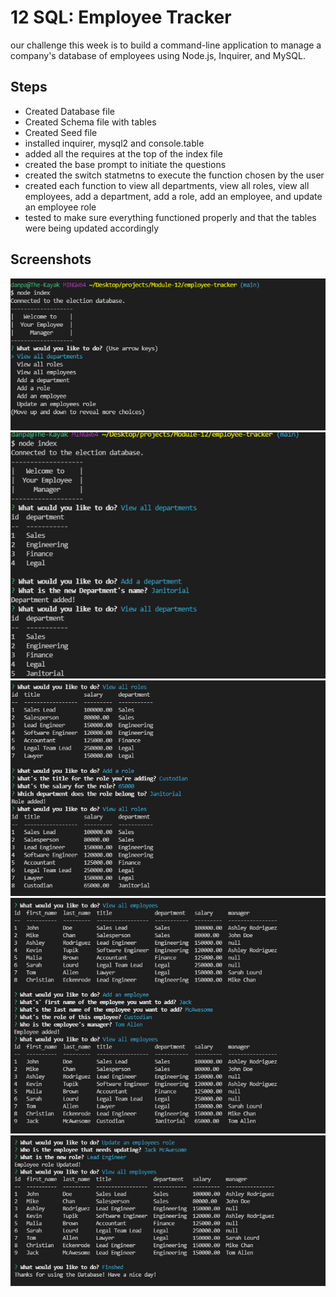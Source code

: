 # 12 SQL: Employee Tracker

our challenge this week is to build a command-line application to manage a company's database of employees using Node.js, Inquirer, and MySQL.


## Steps
* Created Database file
* Created Schema file with tables
* Created Seed file
* installed inquirer, mysql2 and console.table
* added all the requires at the top of the index file
* created the base prompt to initiate the questions
* created the switch statmetns to execute the function chosen by the user
* created each function to view all departments, view all roles, view all employees, 
    add a department, add a role, add an employee, and update an employee role
* tested to make sure everything functioned properly and that the tables were being updated accordingly
## Screenshots



![running-index](./Assets/running-index-inital-prompt.png)
![view and add department](./Assets/adding-department.png)
![viewing and adding role](./Assets/adding-role.png)
![viewing and adding an employee](./Assets/view-add-employee.png)
![updating an employees role and then finishing](./Assets/update-employee-role-and-finish.png)
